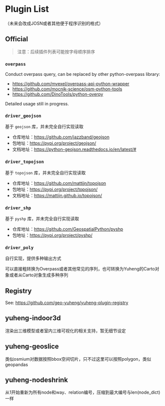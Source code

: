 # Plugin List

（未来会改成JOSN或者其他便于程序识别的格式）

## Official

> 注意：后续插件列表可能按字母顺序排序

### `overpass`

Conduct overpass query, can be replaced by other python-overpass library:

+ https://github.com/mvexel/overpass-api-python-wrapper
+ https://github.com/mocnik-science/osm-python-tools
+ https://github.com/DinoTools/python-overpy

Detailed usage still in progress.

### `driver_geojson`

基于 `geojson` 库，并未完全自行实现读取

* 仓库地址：https://github.com/jazzband/geojson
* 包地址：https://pypi.org/project/geojson/
* 文档地址：https://python-geojson.readthedocs.io/en/latest/#

### `driver_topojson`

基于 `topojson` 库，并未完全自行实现读取

* 仓库地址：https://github.com/mattijn/topojson
* 包地址：https://pypi.org/project/topojson/
* 文档地址：https://mattijn.github.io/topojson/

### `driver_shp`

基于 `pyshp` 库，并未完全自行实现读取

* 仓库地址：https://github.com/GeospatialPython/pyshp
* 包地址：https://pypi.org/project/pyshp/

### `driver_poly`

自行实现，提供多种输出方式

可以直接粗转换为Overpass或者其他常见的序列，也可转换为Yuheng的Carto对象或者从Carto对象生成多种序列

## Registry

See: https://github.com/geo-yuheng/yuheng-plugin-registry



## yuheng-indoor3d

渲染出三维模型或者室内三维可视化的相关支持，暂无细节设定

## yuheng-geoslice

类似osmium对数据按照bbox空间切片，只不过这里可以按照polygon，类似geopandas

## yuheng-nodeshrink

从1开始重新为所有node和way、relation编号，压缩到最大编号与len(node_dict)一样
  


